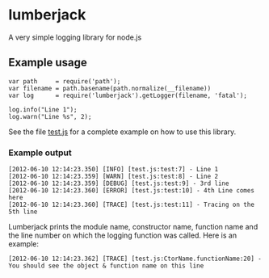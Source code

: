 # lumberjack

A very simple logging library for node.js

## Example usage

```
var path     = require('path');
var filename = path.basename(path.normalize(__filename))
var log      = require('lumberjack').getLogger(filename, 'fatal');

log.info("Line 1");
log.warn("Line %s", 2);
```

See the file [test.js](https://github.com/dhruvbird/lumberjack/blob/master/test.js) for a complete example on how to use this library.

### Example output

```
[2012-06-10 12:14:23.350] [INFO] [test.js:test:7] - Line 1
[2012-06-10 12:14:23.359] [WARN] [test.js:test:8] - Line 2
[2012-06-10 12:14:23.359] [DEBUG] [test.js:test:9] - 3rd line
[2012-06-10 12:14:23.360] [ERROR] [test.js:test:10] - 4th Line comes here
[2012-06-10 12:14:23.360] [TRACE] [test.js:test:11] - Tracing on the 5th line
```

Lumberjack prints the module name, constructor name, function name and the line number on which the logging function was called. Here is an example:

```
[2012-06-10 12:14:23.362] [TRACE] [test.js:CtorName.functionName:20] - You should see the object & function name on this line
```
